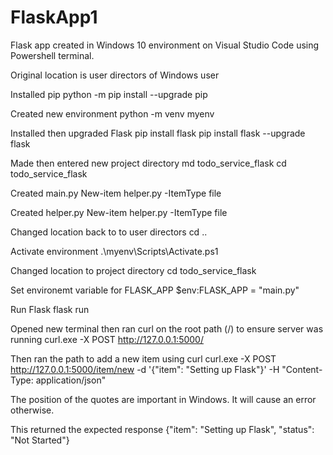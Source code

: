 # FlaskApp1

Flask app created in Windows 10 environment on Visual Studio Code using Powershell terminal.

Original location is user directors of Windows user

Installed pip
python -m pip install --upgrade pip

Created new environment
python -m venv myenv

Installed then upgraded Flask
pip install flask
pip install flask --upgrade flask

Made then entered new project directory
md todo_service_flask
cd todo_service_flask

Created main.py
New-item helper.py -ItemType file

Created helper.py
New-item helper.py -ItemType file

Changed location back to to user directors
cd ..

Activate environment
.\myenv\Scripts\Activate.ps1

Changed location to project directory
cd todo_service_flask

Set environemt variable for FLASK_APP
$env:FLASK_APP = "main.py"

Run Flask
flask run

Opened new terminal then ran curl on the root path (/) to ensure server was running
curl.exe -X POST http://127.0.0.1:5000/

Then ran the path to add a new item using curl
curl.exe -X POST http://127.0.0.1:5000/item/new -d '{\"item\": \"Setting up Flask\"}' -H "Content-Type: application/json"

The position of the quotes are important in Windows. It will cause an error otherwise.

This returned the expected response
{"item": "Setting up Flask", "status": "Not Started"}




